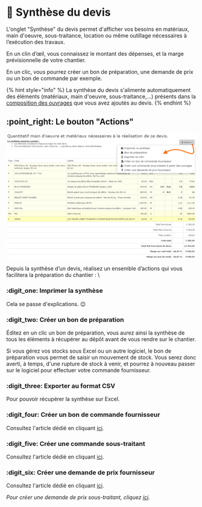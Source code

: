 # 🎯 Synthèse du devis

L'onglet "Synthèse" du devis permet d'afficher vos besoins en matériaux, main d'oeuvre, sous-traitance, location ou même outillage nécessaires à l’exécution des travaux.

En un clin d’œil, vous connaissez le montant des dépenses, et la marge prévisionnelle de votre chantier.

En un clic, vous pourrez créer un bon de préparation, une demande de prix ou un bon de commande par exemple.

{% hint style="info" %}
La synthèse du devis s'alimente automatiquement des éléments (matériaux, main d'oeuvre, sous-traitance,...) présents dans la [composition des ouvrages](../../bibliotheque-de-chiffrage/la-bibliotheque-douvrages/#la-composition-des-ouvrages) que vous avez ajoutés au devis.
{% endhint %}



## :point\_right: Le bouton "Actions"



![](<../../../.gitbook/assets/capture (20).png>)

Depuis la synthèse d’un devis,  réalisez un ensemble d’actions qui vous facilitera la préparation du chantier : \


### :digit\_one: Imprimer la synthèse

Cela se passe d'explications. :wink:&#x20;



### :digit\_two: Créer un bon de préparation

Éditez en un clic un bon de préparation, vous aurez ainsi la synthèse de tous les éléments à récupérer au dépôt avant de vous rendre sur le chantier.

Si vous gérez vos stocks sous Excel ou un autre logiciel, le bon de préparation vous permet de saisir un mouvement de stock. Vous serez donc averti, à temps, d'une rupture de stock à venir, et pourrez à nouveau passer sur le logiciel pour effectuer votre commande fournisseur.



### :digit\_three: Exporter au format CSV

Pour pouvoir récupérer la synthèse sur Excel.



### :digit\_four: Créer un bon de commande fournisseur

Consultez l'article dédié en cliquant [ici](../../les-achats/les-bons-de-commande/bon-de-commande-fournisseur.md#depuis-la-synthese-du-devis).



### :digit\_five: Créer une commande sous-traitant

Consultez l'article dédié en cliquant [ici](../../les-achats/les-bons-de-commande/bon-de-commande-sous-traitant.md#creer-une-commande-sous-traitant).



### :digit\_six: Créer une demande de prix fournisseur

Consultez l'article dédié en cliquant [ici](../../les-achats/demandes-de-prix.md).



_Pour créer une demande de prix sous-traitant, cliquez _[_ici_](../../les-achats/demandes-de-prix.md#creer-une-demande-de-prix-sous-traitant)_._

